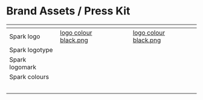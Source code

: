 # Brand Assets / Press Kit



<table data-view="cards"><thead><tr><th></th><th data-type="files"></th><th></th><th data-hidden data-card-cover data-type="files"></th></tr></thead><tbody><tr><td>Spark logo</td><td><a href="../.gitbook/assets/logo colour black.png">logo colour black.png</a></td><td></td><td><a href="../.gitbook/assets/logo colour black.png">logo colour black.png</a></td></tr><tr><td>Spark logotype</td><td></td><td></td><td></td></tr><tr><td>Spark logomark</td><td></td><td></td><td></td></tr><tr><td>Spark colours</td><td></td><td></td><td></td></tr><tr><td></td><td></td><td></td><td></td></tr><tr><td></td><td></td><td></td><td></td></tr><tr><td></td><td></td><td></td><td></td></tr><tr><td></td><td></td><td></td><td></td></tr><tr><td></td><td></td><td></td><td></td></tr></tbody></table>
